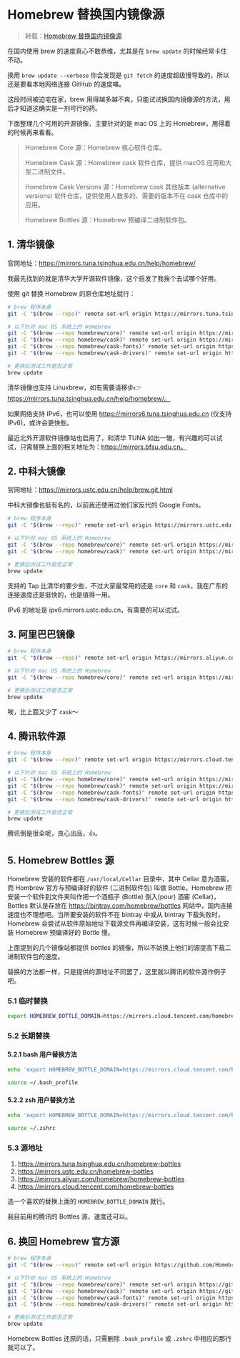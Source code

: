 # Homebrew 替换国内镜像源

> 转载：[Homebrew 替换国内镜像源](https://frankindev.com/2020/05/15/replace-homebrew-source/)

在国内使用 brew 的速度真心不敢恭维，尤其是在 `brew update` 的时候经常卡住不动。

换用 `brew update --verbose` 你会发现是 `git fetch` 的速度超级慢导致的，所以还是要看本地网络连接 GitHub 的速度咯。

这段时间被迫宅在家，brew 用得越多越不爽，只能试试换国内镜像源的方法，用后才知道这确实是一剂可行的药。

下面整理几个可用的开源镜像，主要针对的是 mac OS 上的 Homebrew，用得着的时候再来看看。

> Homebrew Core 源：Homebrew 核心软件仓库。
>
> Homebrew Cask 源：Homebrew cask 软件仓库，提供 macOS 应用和大型二进制文件。
>
> Homebrew Cask Versions 源：Homebrew cask 其他版本 (alternative versions) 软件仓库，提供使用人数多的、需要的版本不在 cask 仓库中的应用。
>
> Homebrew Bottles 源：Homebrew 预编译二进制软件包。


## 1. 清华镜像

官网地址：https://mirrors.tuna.tsinghua.edu.cn/help/homebrew/

我最先找到的就是清华大学开源软件镜像，这个启发了我挨个去试哪个好用。

使用 git 替换 Homebrew 的原仓库地址就行：

```bash
# brew 程序本身
git -C "$(brew --repo)" remote set-url origin https://mirrors.tuna.tsinghua.edu.cn/git/homebrew/brew.git

# 以下针对 mac OS 系统上的 Homebrew
git -C "$(brew --repo homebrew/core)" remote set-url origin https://mirrors.tuna.tsinghua.edu.cn/git/homebrew/homebrew-core.git
git -C "$(brew --repo homebrew/cask)" remote set-url origin https://mirrors.tuna.tsinghua.edu.cn/git/homebrew/homebrew-cask.git
git -C "$(brew --repo homebrew/cask-fonts)" remote set-url origin https://mirrors.tuna.tsinghua.edu.cn/git/homebrew/homebrew-cask-fonts.git
git -C "$(brew --repo homebrew/cask-drivers)" remote set-url origin https://mirrors.tuna.tsinghua.edu.cn/git/homebrew/homebrew-cask-drivers.git

# 更换后测试工作是否正常
brew update
```

清华镜像也支持 Linuxbrew，如有需要请移步👉https://mirrors.tuna.tsinghua.edu.cn/help/homebrew/。

如果网络支持 IPv6，也可以使用 https://mirrors6.tuna.tsinghua.edu.cn (仅支持 IPv6)，或许会更快些。

最近北外开源软件镜像站也启用了，和清华 TUNA 如出一辙，有兴趣的可以试试，只需替换上面的相关地址为：https://mirrors.bfsu.edu.cn。

## 2. 中科大镜像

官网地址：https://mirrors.ustc.edu.cn/help/brew.git.html

中科大镜像也挺有名的，以前我还使用过他们家反代的 Google Fonts。

```bash
# brew 程序本身
git -C "$(brew --repo)" remote set-url origin https://mirrors.ustc.edu.cn/brew.git

# 以下针对 mac OS 系统上的 Homebrew
git -C "$(brew --repo homebrew/core)" remote set-url origin https://mirrors.ustc.edu.cn/homebrew-core.git
git -C "$(brew --repo homebrew/cask)" remote set-url origin https://mirrors.ustc.edu.cn/homebrew-cask.git

# 更换后测试工作是否正常
brew update
```

支持的 Tap 比清华的要少些，不过大家最常用的还是 `core` 和 `cask`，我在广东的连接速度还是挺快的，也是值得一用。

IPv6 的地址是 ipv6.mirrors.ustc.edu.cn，有需要的可以试试。

## 3. 阿里巴巴镜像

```bash
# brew 程序本身
git -C "$(brew --repo)" remote set-url origin https://mirrors.aliyun.com/homebrew/brew.git

# 以下针对 mac OS 系统上的 Homebrew
git -C "$(brew --repo homebrew/core)" remote set-url origin https://mirrors.aliyun.com/homebrew/homebrew-core.git

# 更换后测试工作是否正常
brew update
```

唉，比上面又少了 `cask`～

## 4. 腾讯软件源

```bash
# brew 程序本身
git -C "$(brew --repo)" remote set-url origin https://mirrors.cloud.tencent.com/homebrew/brew.git

# 以下针对 mac OS 系统上的 Homebrew
git -C "$(brew --repo homebrew/core)" remote set-url origin https://mirrors.cloud.tencent.com/homebrew/homebrew-core.git
git -C "$(brew --repo homebrew/cask)" remote set-url origin https://mirrors.cloud.tencent.com/homebrew/homebrew-cask.git
git -C "$(brew --repo homebrew/cask-fonts)" remote set-url origin https://mirrors.cloud.tencent.com/homebrew/homebrew-cask-fonts.git
git -C "$(brew --repo homebrew/cask-drivers)" remote set-url origin https://mirrors.cloud.tencent.com/homebrew/homebrew-cask-drivers.git

# 更换后测试工作是否正常
brew update
```

腾讯倒是很全呢，良心出品，👍。

## 5. Homebrew Bottles 源

Homebrew 安装的软件都在 `/usr/local/Cellar` 目录中，其中 Cellar 意为酒窖，而 Hombrew 官方与预编译好的软件 (二进制软件包) 叫做 Bottle。Homebrew 把安装一个软件到文件夹叫作把一个酒瓶子 (Bottle) 倒入(pour) 酒窖 (Cellar)，Bottles 默认是存放在 https://bintray.com/homebrew/bottles 网站中，国内连接速度也不理想吧。当所要安装的软件不在 bintray 中或从 bintray 下载失败时，Homebrew 会尝试从软件原始地址下载源文件再编译安装，这有时候一般会比安装 Homebrew 预编译好的 Bottle 慢。

上面提到的几个镜像站都提供 bottles 的镜像，所以不妨换上他们的源提高下载二进制软件包的速度。

替换的方法都一样，只是提供的源地址不同罢了，这里就以腾讯的软件源作例子吧。

### 5.1 临时替换

```bash
export HOMEBREW_BOTTLE_DOMAIN=https://mirrors.cloud.tencent.com/homebrew-bottles
```

### 5.2 长期替换

#### 5.2.1 bash 用户替换方法

```bash
echo 'export HOMEBREW_BOTTLE_DOMAIN=https://mirrors.cloud.tencent.com/homebrew-bottles' >> ~/.bash_profile

source ~/.bash_profile
```

#### 5.2.2 zsh 用户替换方法

```bash
echo 'export HOMEBREW_BOTTLE_DOMAIN=https://mirrors.cloud.tencent.com/homebrew-bottles' >> ~/.zshrc

source ~/.zshrc
```

### 5.3 源地址

1. https://mirrors.tuna.tsinghua.edu.cn/homebrew-bottles
2. https://mirrors.ustc.edu.cn/homebrew-bottles
3. https://mirrors.aliyun.com/homebrew/homebrew-bottles
4. https://mirrors.cloud.tencent.com/homebrew-bottles

选一个喜欢的替换上面的 `HOMEBREW_BOTTLE_DOMAIN` 就行。

我目前用的腾讯的 Bottles 源，速度还可以。

## 6. 换回 Homebrew 官方源

```bash
# brew 程序本身
git -C "$(brew --repo)" remote set-url origin https://github.com/Homebrew/brew.git

# 以下针对 mac OS 系统上的 Homebrew
git -C "$(brew --repo homebrew/core)" remote set-url origin https://github.com/Homebrew/homebrew-core.git
git -C "$(brew --repo homebrew/cask)" remote set-url origin https://github.com/Homebrew/homebrew-cask.git
git -C "$(brew --repo homebrew/cask-fonts)" remote set-url origin https://github.com/Homebrew/homebrew-cask-fonts.git
git -C "$(brew --repo homebrew/cask-drivers)" remote set-url origin https://github.com/Homebrew/homebrew-cask-drivers.git

# 更换后测试工作是否正常
brew update
```

Homebrew Bottles 还原的话，只需删除 `.bash_profile` 或 `.zshrc` 中相应的那行就可以了。

